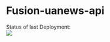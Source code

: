 # Fusion-uanews-api
Status of last Deployment:<br>
<img src="https://github.com/Coolenov/Fusion-api/actions/workflows/main.yml/badge.svg"><br>
